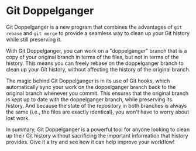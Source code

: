 # Git Doppelganger
Git Doppelganger is a new program that combines the advantages of `git rebase` and `git merge` to provide a seamless way to clean up your Git history while still preserving it.

With Git Doppelganger, you can work on a "doppelganger" branch that is a copy of your original branch in terms of the files, but not in terms of the history.
This means you can freely rebase on the doppelganger branch to clean up your Git history, without affecting the history of the original branch.

The magic behind Git Doppelganger is in its use of Git hooks, which automatically sync your work on the doppelganger branch back to the original branch whenever you commit.
This ensures that the original branch is kept up to date with the doppelganger branch, while preserving its history.
And because the state of the repository in both branches is always the same (i.e., the files are exactly identical), you won't have to worry about lost work.

In summary, Git Doppelganger is a powerful tool for anyone looking to clean up their Git history without sacrificing the important information that history provides.
Give it a try and see how it can help improve your workflow!

